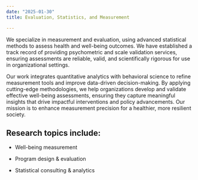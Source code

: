 ```yaml
---
date: "2025-01-30"
title: Evaluation, Statistics, and Measurement

---
```


We specialize in measurement and evaluation, using advanced statistical methods to assess health and well-being outcomes. We have established a track record of providing psychometric and scale validation services, ensuring assessments are reliable, valid, and scientifically rigorous for use in organizational settings.

Our work integrates quantitative analytics with behavioral science to refine measurement tools and improve data-driven decision-making. By applying cutting-edge methodologies, we help organizations develop and validate effective well-being assessments, ensuring they capture meaningful insights that drive impactful interventions and policy advancements. Our mission is to enhance measurement precision for a healthier, more resilient society.

## Research topics include:

-   Well-being measurement

-   Program design & evaluation

-   Statistical consulting & analytics
